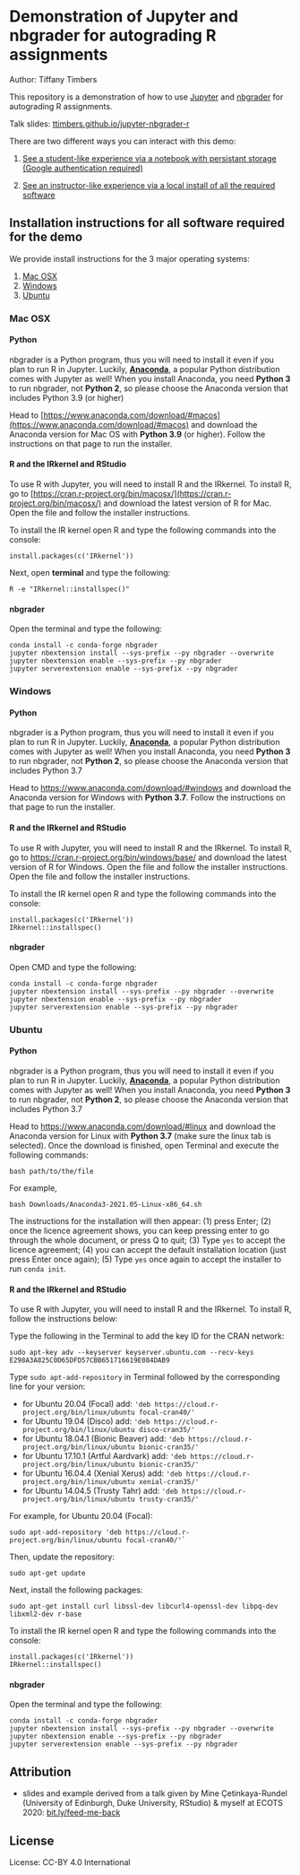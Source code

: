 # Demonstration of Jupyter and nbgrader for autograding R assignments

Author: Tiffany Timbers

This repository is a demonstration of how to use [Jupyter](https://jupyter.org/index.html) and [nbgrader](https://nbgrader.readthedocs.io/en/stable/) for autograding R assignments.

Talk slides: [ttimbers.github.io/jupyter-nbgrader-r](https://ttimbers.github.io/jupyter-nbgrader-r/)

There are two different ways you can interact with this demo:

1. [See a student-like experience via a notebook with persistant storage (Google authentication required)](https://cybera.syzygy.ca/jupyter/hub/user-redirect/git-pull?repo=https%3A%2F%2Fgithub.com%2Fttimbers%2Fjupyter-nbgrader-r&branch=master&urlpath=tree%2Fjupyter-nbgrader-r%2Frelease%2Fworksheet_01_r%2Fworksheet_01_r.ipynb)

2. [See an instructor-like experience via a local install of all the required software](#installation-instructions-for-all-software-required-for-the-demo)

## Installation instructions for all software required for the demo

We provide install instructions for the 3 major operating systems:

1. [Mac OSX](#mac-osx)
2. [Windows](#windows)
3. [Ubuntu](#ubuntu)

### Mac OSX

#### Python

nbgrader is a Python program, thus you will need to install it even if you plan to run R in Jupyter. Luckily, [__Anaconda__](https://www.anaconda.com/download/#macos), a popular Python distribution comes with Jupyter as well! When you install Anaconda, you need __Python 3__ to run nbgrader, not __Python 2__, so please choose the Anaconda version that includes Python 3.9 (or higher)

Head to [https://www.anaconda.com/download/#macos](https://www.anaconda.com/download/#macos) and download the Anaconda version for Mac OS with **Python 3.9** (or higher). Follow the instructions on that page to run the installer.

#### R and the IRkernel and RStudio
To use R with Jupyter, you will need to install R and the IRkernel. To install R, go to [https://cran.r-project.org/bin/macosx/](https://cran.r-project.org/bin/macosx/) and download the latest version of R for Mac. Open the file and follow the installer instructions.

To install the IR kernel open R and type the following commands into the console:

```
install.packages(c('IRkernel'))
```

Next, open **terminal** and type the following:

```
R -e "IRkernel::installspec()"
```

#### nbgrader

Open the terminal and type the following: 

```
conda install -c conda-forge nbgrader
jupyter nbextension install --sys-prefix --py nbgrader --overwrite
jupyter nbextension enable --sys-prefix --py nbgrader
jupyter serverextension enable --sys-prefix --py nbgrader
```

### Windows

#### Python

nbgrader is a Python program, thus you will need to install it even if you plan to run R in Jupyter. Luckily, [__Anaconda__](https://www.anaconda.com/download/#macos), a popular Python distribution comes with Jupyter as well! When you install Anaconda, you need __Python 3__ to run nbgrader, not __Python 2__, so please choose the Anaconda version that includes Python 3.7

Head to <https://www.anaconda.com/download/#windows> and download the Anaconda version for Windows with **Python 3.7**. Follow the instructions on that page to run the installer.

#### R and the IRkernel and RStudio
To use R with Jupyter, you will need to install R and the IRkernel. To install R, go to <https://cran.r-project.org/bin/windows/base/> and download the latest version of R for Windows. Open the file and follow the installer instructions. Open the file and follow the installer instructions.

To install the IR kernel open R and type the following commands into the console:

```
install.packages(c('IRkernel'))
IRkernel::installspec()
```

#### nbgrader

Open CMD and type the following: 

```
conda install -c conda-forge nbgrader
jupyter nbextension install --sys-prefix --py nbgrader --overwrite
jupyter nbextension enable --sys-prefix --py nbgrader
jupyter serverextension enable --sys-prefix --py nbgrader
```

### Ubuntu

#### Python

nbgrader is a Python program, thus you will need to install it even if you plan to run R in Jupyter. Luckily, [__Anaconda__](https://www.anaconda.com/download/#macos), a popular Python distribution comes with Jupyter as well! When you install Anaconda, you need __Python 3__ to run nbgrader, not __Python 2__, so please choose the Anaconda version that includes Python 3.7

Head to https://www.anaconda.com/download/#linux and download the Anaconda version for Linux with **Python 3.7** (make sure the linux tab is selected). Once the download is finished, open Terminal and execute the following commands:
```
bash path/to/the/file
```

For example,
```
bash Downloads/Anaconda3-2021.05-Linux-x86_64.sh
```
The instructions for the installation will then appear: (1) press Enter; (2) once the licence agreement shows, you can keep pressing enter to go through the whole document, or press Q to quit; (3) Type `yes` to accept the licence agreement; (4) you can accept the default installation location (just press Enter once again); (5) Type `yes` once again to accept the installer to run `conda init`.

#### R and the IRkernel and RStudio

To use R with Jupyter, you will need to install R and the IRkernel. To install R, follow the instructions below:

Type the following in the Terminal to add the key ID for the CRAN network:

```
sudo apt-key adv --keyserver keyserver.ubuntu.com --recv-keys E298A3A825C0D65DFD57CBB651716619E084DAB9
```

Type `sudo apt-add-repository` in Terminal followed by the corresponding line for your version:
  - for Ubuntu 20.04 (Focal) add: `'deb https://cloud.r-project.org/bin/linux/ubuntu focal-cran40/'`
  - for Ubuntu 19.04 (Disco) add: `'deb https://cloud.r-project.org/bin/linux/ubuntu disco-cran35/'`
  - for Ubuntu 18.04.1 (Bionic Beaver) add: `'deb https://cloud.r-project.org/bin/linux/ubuntu bionic-cran35/'`
  - for Ubuntu 17.10.1 (Artful Aardvark) add: `'deb https://cloud.r-project.org/bin/linux/ubuntu bionic-cran35/'`
  - for Ubuntu 16.04.4 (Xenial Xerus) add: `'deb https://cloud.r-project.org/bin/linux/ubuntu xenial-cran35/'`
  - for Ubuntu 14.04.5 (Trusty Tahr) add: `'deb https://cloud.r-project.org/bin/linux/ubuntu trusty-cran35/'`

For example, for Ubuntu 20.04 (Focal):
```
sudo apt-add-repository 'deb https://cloud.r-project.org/bin/linux/ubuntu focal-cran40/'`
```

Then, update the repository:
```
sudo apt-get update
 ```

Next, install the following packages:
```
sudo apt-get install curl libssl-dev libcurl4-openssl-dev libpq-dev libxml2-dev r-base
 ```
 
To install the IR kernel open R and type the following commands into the console:

```
install.packages(c('IRkernel'))
IRkernel::installspec()
```

#### nbgrader

Open the terminal and type the following: 

```
conda install -c conda-forge nbgrader
jupyter nbextension install --sys-prefix --py nbgrader --overwrite
jupyter nbextension enable --sys-prefix --py nbgrader
jupyter serverextension enable --sys-prefix --py nbgrader
```

## Attribution
- slides and example derived from a talk given by Mine Çetinkaya-Rundel 
(University of Edinburgh, Duke University, RStudio) & myself at ECOTS 2020: [bit.ly/feed-me-back](https://bit.ly/feed-me-back)

## License
License: CC-BY 4.0 International
